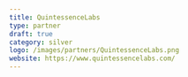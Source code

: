 ```yaml
---
title: QuintessenceLabs
type: partner
draft: true
category: silver
logo: /images/partners/QuintessenceLabs.png
website: https://www.quintessencelabs.com/
---
```

